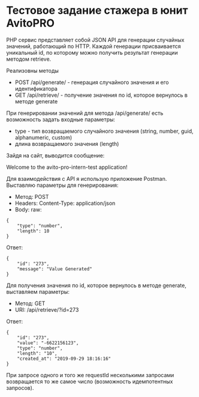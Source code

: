 # Тестовое задание стажера в юнит AvitoPRO

PHP сервис представляет собой JSON API для генерации случайных значений, работающий по HTTP. Каждой генерации присваивается уникальный id, по которому можно получить результат генерации методом retrieve.

Реализовны методы
* POST /api/generate/ - генерация случайного значения и его идентификатора
* GET /api/retrieve/ - получение значения по id, которое вернулось в методе generate

При генерировании значений для метода /api/generate/ есть возможность задать входные параметры:
- type - тип возвращаемого случайного значения (string, number, guid, alphanumeric, custom)
- длина возвращаемого значения (length)

Зайдя на сайт, выводится сообщение:

Welcome to the avito-pro-intern-test application!

Для взаимодействия с API я использую приложение Postman.
Выставляю параметры для генерирования:
* Метод: POST
* Headers: Content-Type: application/json
* Body: raw:
```
{
	"type": "number",
	"length": 10
}
```

Ответ:
```
{
    "id": "273",
    "message": "Value Generated"
}
```

Для получения значения по id, которое вернулось в методе generate, выставляем параметры:
* Метод: GET
* URI: /api/retrieve/?id=273

Ответ:
```
{
    "id": "273",
    "value": "-6622156123",
    "type": "number",
    "length": "10",
    "created_at": "2019-09-29 18:16:16"
}
```

При запросе одного и того же requestId несколькими запросами возвращается то же самое число (возможность идемпотентных запросов).
